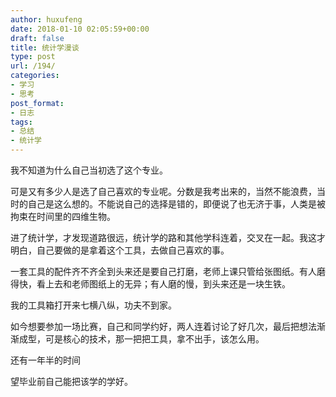 ```yaml
---
author: huxufeng
date: 2018-01-10 02:05:59+00:00
draft: false
title: 统计学漫谈
type: post
url: /194/
categories:
- 学习
- 思考
post_format:
- 日志
tags:
- 总结
- 统计学
---
```


我不知道为什么自己当初选了这个专业。

可是又有多少人是选了自己喜欢的专业呢。分数是我考出来的，当然不能浪费，当时的自己是这么想的。不能说自己的选择是错的，即便说了也无济于事，人类是被拘束在时间里的四维生物。

进了统计学，才发现道路很远，统计学的路和其他学科连着，交叉在一起。我这才明白，自己要做的是拿着这个工具，去做自己喜欢的事。

一套工具的配件齐不齐全到头来还是要自己打磨，老师上课只管给张图纸。有人磨得快，看上去和老师图纸上的无异；有人磨的慢，到头来还是一块生铁。

我的工具箱打开来七横八纵，功夫不到家。

如今想要参加一场比赛，自己和同学约好，两人连着讨论了好几次，最后把想法渐渐成型，可是核心的技术，那一把把工具，拿不出手，该怎么用。

还有一年半的时间

望毕业前自己能把该学的学好。
